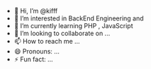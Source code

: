 - 👋 Hi, I’m @kifff
- 👀 I’m interested in BackEnd Engineering and 
- 🌱 I’m currently learning PHP , JavaScript 
- 💞️ I’m looking to collaborate on ...
- 📫 How to reach me ...
- 😄 Pronouns: ...
- ⚡ Fun fact: ...

<!---
kifff/kifff is a ✨ special ✨ repository because its `README.md` (this file) appears on your GitHub profile.
You can click the Preview link to take a look at your changes.
--->
